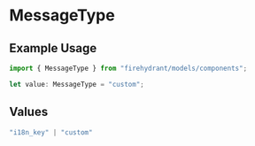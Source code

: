 # MessageType

## Example Usage

```typescript
import { MessageType } from "firehydrant/models/components";

let value: MessageType = "custom";
```

## Values

```typescript
"i18n_key" | "custom"
```